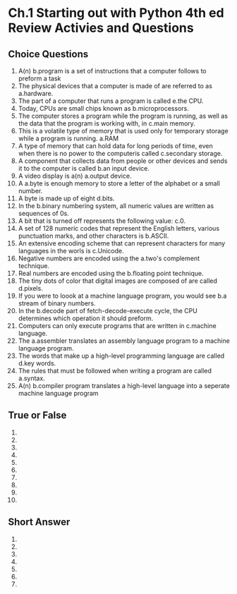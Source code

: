 # Ch.1 Starting out with Python 4th ed Review Activies and Questions

## Choice Questions
1. A(n) b.program is a set of instructions that a computer follows to preform a task
2. The physical devices that a computer is made of are referred to as a.hardware.
3. The part of a computer that runs a program is called e.the CPU.
4. Today, CPUs are small chips known as b.microprocessors.
5. The computer stores a program while the program is running, as well as the data that the program is working with, in c.main memory.
6. This is a volatile type of memory that is used only for temporary storage while a program is running. a.RAM
7. A type of memory that can hold data for long periods of time, even when there is no power to the computeris called c.secondary storage.
8. A component that collects data from people or other devices and sends it to the computer is called b.an input device.
9. A video display is a(n) a.output device.
10. A a.byte is enough memory to store a letter of the alphabet or a small number.
11. A byte is made up of eight d.bits.
12. In the b.binary numbering system, all numeric values are written as sequences of 0s.
13. A bit that is turned off represents the following value: c.0.
14. A set of 128 numeric codes that represent the English letters, various punctuation marks, and other characters is b.ASCII.
15. An extensive encoding scheme that can represent characters for many languages in the worls is c.Unicode.
16. Negative numbers are encoded using the a.two's complement technique.
17. Real numbers are encoded using the b.floating point technique.
18. The tiny dots of color that digital images are composed of are called d.pixels.
19. If you were to loook at a machine language program, you would see b.a stream of binary numbers.
20. In the b.decode part of fetch-decode-execute cycle, the CPU determines which operation it should preform.
21. Computers can only execute programs that are written in c.machine language.
22. The a.assembler translates an assembly language program to a machine language program.
23. The words that make up a high-level programming language are called d.key words.
24. The rules that must be followed when writing a program are called a.syntax.
25. A(n) b.compiler program translates a high-level language into a seperate machine language program

## True or False
1.
2.
3.
4.
5.
6.
7.
8.
9.
10.

## Short Answer
1.
2.
3.
4.
5.
6.
7.

